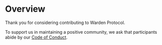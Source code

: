 ﻿# Overview

Thank you for considering contributing to Warden Protocol.

To support us in maintaining a positive community, we ask that participants
abide by our [Code of
Conduct](https://github.com/warden-protocol/wardenprotocol/blob/main/CODE_OF_CONDUCT).